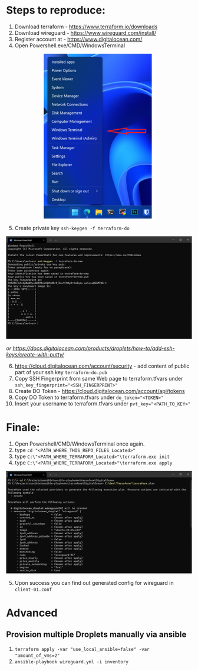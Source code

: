 # Steps to reproduce:
1. Download terraform - https://www.terraform.io/downloads
2. Download wireguard - https://www.wireguard.com/install/
3. Register account at - https://www.digitalocean.com/
4. Open Powershell.exe/CMD/WindowsTerminal
<div align="center">
<img src="./assets/PS.png" alt="drawinsg" width="300" />
</div>

5. Create private key  ```ssh-keygen -f terraform-do```


<div align="center"><img src="./assets/Key.png" alt="drawing" width="600"/></div>

*or https://docs.digitalocean.com/products/droplets/how-to/add-ssh-keys/create-with-putty/*  

6. https://cloud.digitalocean.com/account/security - add content of public part of your ssh key ```terraform-do.pub```  
7. Copy SSH Fingerprint from same Web page to terraform.tfvars under ```ssh_key_fingerprint="<SSH_FINGERPRINT>"```  
8. Create DO Token - https://cloud.digitalocean.com/account/api/tokens  
9. Copy DO Token to terraform.tfvars under ```do_token="<TOKEN>"```  
10. Insert your username to terraform.tfvars under ```pvt_key="<PATH_TO_KEY>"```

# Finale:
1. Open Powershell/CMD/WindowsTerminal once again.
2. type ```cd "<PATH_WHERE_THIS_REPO_FILES_Located>"```
2. type ```C:\"<PATH_WHERE_TERRAFORM_Located>"\terraform.exe init```
3. type ```C:\"<PATH_WHERE_TERRAFORM_Located>"\terraform.exe apply```
<div align="center"><img src="./assets/PS_02.png" alt="drawing" width="600"/></div>

5. Upon success you can find out generated config for wireguard in ```client-01.conf```


# Advanced
## Provision multiple Droplets manually via ansible
1. ```terraform apply -var "use_local_ansible=false" -var "amount_of_vms=2"```
2. ```ansible-playbook wireguard.yml -i inventory```